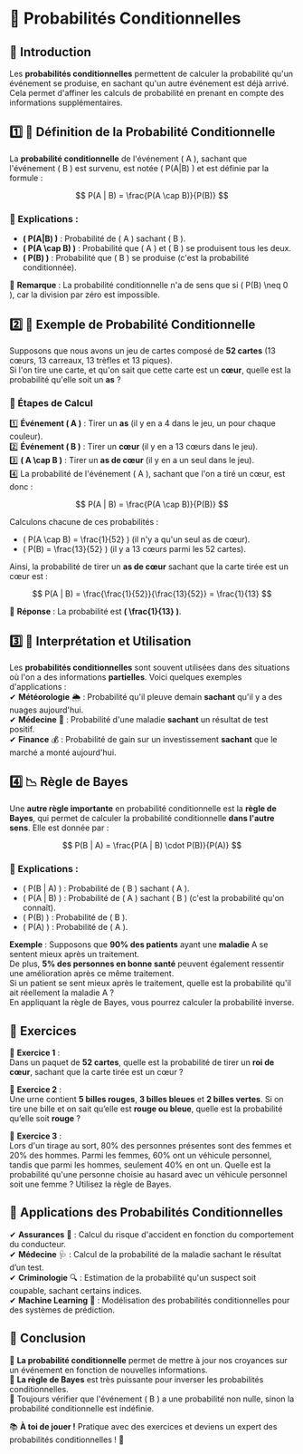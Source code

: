 # 🎲 Probabilités Conditionnelles

## 🧐 Introduction

Les **probabilités conditionnelles** permettent de calculer la probabilité qu'un événement se produise, en sachant qu'un autre événement est déjà arrivé.  
Cela permet d'affiner les calculs de probabilité en prenant en compte des informations supplémentaires.



## 1️⃣ 📏 Définition de la Probabilité Conditionnelle

La **probabilité conditionnelle** de l'événement \( A \), sachant que l'événement \( B \) est survenu, est notée \( P(A|B) \) et est définie par la formule :  

$$ P(A | B) = \frac{P(A \cap B)}{P(B)} $$  

### 📌 Explications :  
- **\( P(A|B) \)** : Probabilité de \( A \) sachant \( B \).  
- **\( P(A \cap B) \)** : Probabilité que \( A \) et \( B \) se produisent tous les deux.  
- **\( P(B) \)** : Probabilité que \( B \) se produise (c'est la probabilité conditionnée).  

🔹 **Remarque** : La probabilité conditionnelle n'a de sens que si \( P(B) \neq 0 \), car la division par zéro est impossible.  



## 2️⃣ 🎲 Exemple de Probabilité Conditionnelle

Supposons que nous avons un jeu de cartes composé de **52 cartes** (13 cœurs, 13 carreaux, 13 trèfles et 13 piques).  
Si l'on tire une carte, et qu'on sait que cette carte est un **cœur**, quelle est la probabilité qu'elle soit un **as** ?

### 📌 Étapes de Calcul

1️⃣ **Événement \( A \)** : Tirer un **as** (il y en a 4 dans le jeu, un pour chaque couleur).  
2️⃣ **Événement \( B \)** : Tirer un **cœur** (il y en a 13 cœurs dans le jeu).  
3️⃣ **\( A \cap B \)** : Tirer un **as de cœur** (il y en a un seul dans le jeu).  
4️⃣ La probabilité de l'événement \( A \), sachant que l'on a tiré un cœur, est donc :  

$$ P(A | B) = \frac{P(A \cap B)}{P(B)} $$  

Calculons chacune de ces probabilités :  
- \( P(A \cap B) = \frac{1}{52} \) (il n'y a qu'un seul as de cœur).  
- \( P(B) = \frac{13}{52} \) (il y a 13 cœurs parmi les 52 cartes).  

Ainsi, la probabilité de tirer un **as de cœur** sachant que la carte tirée est un cœur est :  

$$ P(A | B) = \frac{\frac{1}{52}}{\frac{13}{52}} = \frac{1}{13} $$  

🔹 **Réponse** : La probabilité est **\( \frac{1}{13} \)**.



## 3️⃣ 📏 Interprétation et Utilisation

Les **probabilités conditionnelles** sont souvent utilisées dans des situations où l'on a des informations **partielles**. Voici quelques exemples d'applications :  
✔ **Météorologie** 🌦️ : Probabilité qu'il pleuve demain **sachant** qu'il y a des nuages aujourd'hui.  
✔ **Médecine** 🏥 : Probabilité d'une maladie **sachant** un résultat de test positif.  
✔ **Finance** 💰 : Probabilité de gain sur un investissement **sachant** que le marché a monté aujourd'hui.  



## 4️⃣ 📉 Règle de Bayes

Une **autre règle importante** en probabilité conditionnelle est la **règle de Bayes**, qui permet de calculer la probabilité conditionnelle **dans l'autre sens**. Elle est donnée par :  

$$ P(B | A) = \frac{P(A | B) \cdot P(B)}{P(A)} $$  

### 📌 Explications :
- \( P(B | A) \) : Probabilité de \( B \) sachant \( A \).  
- \( P(A | B) \) : Probabilité de \( A \) sachant \( B \) (c'est la probabilité qu'on connaît).  
- \( P(B) \) : Probabilité de \( B \).  
- \( P(A) \) : Probabilité de \( A \).

**Exemple** : Supposons que **90% des patients** ayant une **maladie** A se sentent mieux après un traitement.  
De plus, **5% des personnes en bonne santé** peuvent également ressentir une amélioration après ce même traitement.  
Si un patient se sent mieux après le traitement, quelle est la probabilité qu'il ait réellement la maladie A ?  
En appliquant la règle de Bayes, vous pourrez calculer la probabilité inverse.



## 📝 Exercices

📌 **Exercice 1** :  
Dans un paquet de **52 cartes**, quelle est la probabilité de tirer un **roi de cœur**, sachant que la carte tirée est un cœur ?  

📌 **Exercice 2** :  
Une urne contient **5 billes rouges**, **3 billes bleues** et **2 billes vertes**. Si on tire une bille et on sait qu’elle est **rouge ou bleue**, quelle est la probabilité qu’elle soit **rouge** ?  

📌 **Exercice 3** :  
Lors d'un tirage au sort, 80% des personnes présentes sont des femmes et 20% des hommes. Parmi les femmes, 60% ont un véhicule personnel, tandis que parmi les hommes, seulement 40% en ont un. Quelle est la probabilité qu'une personne choisie au hasard avec un véhicule personnel soit une femme ? Utilisez la règle de Bayes.



## 🎯 Applications des Probabilités Conditionnelles

✔ **Assurances** 📑 : Calcul du risque d'accident en fonction du comportement du conducteur.  
✔ **Médecine** 🩺 : Calcul de la probabilité de la maladie sachant le résultat d’un test.  
✔ **Criminologie** 🔍 : Estimation de la probabilité qu'un suspect soit coupable, sachant certains indices.  
✔ **Machine Learning** 🤖 : Modélisation des probabilités conditionnelles pour des systèmes de prédiction.  



## 🎉 Conclusion

📌 **La probabilité conditionnelle** permet de mettre à jour nos croyances sur un événement en fonction de nouvelles informations.  
📌 **La règle de Bayes** est très puissante pour inverser les probabilités conditionnelles.  
📌 Toujours vérifier que l'événement \( B \) a une probabilité non nulle, sinon la probabilité conditionnelle est indéfinie.  

📚 **À toi de jouer !** Pratique avec des exercices et deviens un expert des probabilités conditionnelles ! 🚀  